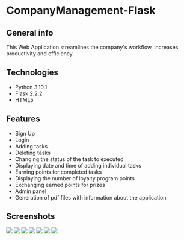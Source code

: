 # CompanyManagement-Flask

## General info
This Web Application streamlines the company's workflow, increases productivity and efficiency.

## Technologies
* Python 3.10.1
* Flask 2.2.2
* HTML5

## Features
* Sign Up
* Login
* Adding tasks
* Deleting tasks
* Changing the status of the task to executed
* Displaying date and time of adding individual tasks
* Earning points for completed tasks
* Displaying the number of loyalty program points
* Exchanging earned points for prizes
* Admin panel
* Generation of pdf files with information about the application
  
## Screenshots
![](https://i.ibb.co/hVFzB6f/uiflask.jpg)
![](https://i.ibb.co/mthnBkx/uiflask2.jpg)
![](https://i.postimg.cc/nz9CXWnY/loylatyflaskk.jpg)
![](https://i.ibb.co/mqnP5v1/noweabout.jpg)
![](https://i.ibb.co/t4vFpgw/signupflask.jpg)
![](https://i.ibb.co/Wthg2v9/loginflask.jpg)
![](https://i.ibb.co/zSkdQT2/adminflask.jpg)
